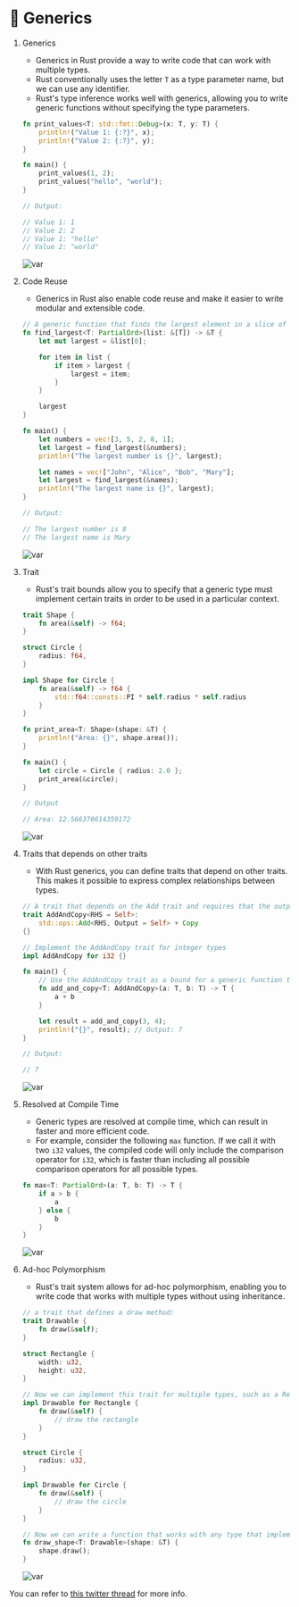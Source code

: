 # 🧵 Generics

1. Generics

	- Generics in Rust provide a way to write code that can work with multiple types.
	- Rust conventionally uses the letter `T` as a type parameter name, but we can use any identifier. 
	- Rust's type inference works well with generics, allowing you to write generic functions without specifying the type parameters.

	```rust
	fn print_values<T: std::fmt::Debug>(x: T, y: T) {
	    println!("Value 1: {:?}", x);
	    println!("Value 2: {:?}", y);
	}

	fn main() {
	    print_values(1, 2);
	    print_values("hello", "world");
	}

	// Output:

	// Value 1: 1
	// Value 2: 2
	// Value 1: "hello"
	// Value 2: "world"
	```

	![var](https://pbs.twimg.com/media/FuGqhc0XsAIbCiU?format=jpg&name=small)


1. Code Reuse

	- Generics in Rust also enable code reuse and make it easier to write modular and extensible code.

	```rust
	// A generic function that finds the largest element in a slice of any type T that implements the PartialOrd trait
	fn find_largest<T: PartialOrd>(list: &[T]) -> &T {
	    let mut largest = &list[0];

	    for item in list {
	        if item > largest {
	            largest = item;
	        }
	    }

	    largest
	}

	fn main() {
	    let numbers = vec![3, 5, 2, 8, 1];
	    let largest = find_largest(&numbers);
	    println!("The largest number is {}", largest);

	    let names = vec!["John", "Alice", "Bob", "Mary"];
	    let largest = find_largest(&names);
	    println!("The largest name is {}", largest);
	}

	// Output:

	// The largest number is 8
	// The largest name is Mary
	```

	![var](https://pbs.twimg.com/media/FuGqmdIWAAMMGFW?format=jpg&name=small)

1. Trait

	- Rust's trait bounds allow you to specify that a generic type must implement certain traits in order to be used in a particular context.

	```rust
	trait Shape {
	    fn area(&self) -> f64;
	}

	struct Circle {
	    radius: f64,
	}

	impl Shape for Circle {
	    fn area(&self) -> f64 {
	        std::f64::consts::PI * self.radius * self.radius
	    }
	}

	fn print_area<T: Shape>(shape: &T) {
	    println!("Area: {}", shape.area());
	}

	fn main() {
	    let circle = Circle { radius: 2.0 };
	    print_area(&circle);
	}

	// Output

	// Area: 12.566370614359172
	```

	![var](https://pbs.twimg.com/media/FuGqqIiWcAEM-TH?format=jpg&name=small)

1. Traits that depends on other traits

	- With Rust generics, you can define traits that depend on other traits. This makes it possible to express complex relationships between types.

	```rust
	// A trait that depends on the Add trait and requires that the output type of addition implements the Copy trait
	trait AddAndCopy<RHS = Self>:
	    std::ops::Add<RHS, Output = Self> + Copy
	{}

	// Implement the AddAndCopy trait for integer types
	impl AddAndCopy for i32 {}

	fn main() {
	    // Use the AddAndCopy trait as a bound for a generic function that adds two values of any type that implements the trait
	    fn add_and_copy<T: AddAndCopy>(a: T, b: T) -> T {
	        a + b
	    }

	    let result = add_and_copy(3, 4);
	    println!("{}", result); // Output: 7
	}

	// Output:

	// 7
	```

	![var](https://pbs.twimg.com/media/FuGqy_JXsAIoyBj?format=jpg&name=small)


1. Resolved at Compile Time

	- Generic types are resolved at compile time, which can result in faster and more efficient code.
	- For example, consider the following `max` function. If we call it with two `i32` values, the compiled code will only include the comparison operator for `i32`, which is faster than including all possible comparison operators for all possible types.

	```rust
	fn max<T: PartialOrd>(a: T, b: T) -> T {
	    if a > b {
	        a
	    } else {
	        b
	    }
	}
	```

	![var](https://pbs.twimg.com/media/FuGq7yCWwAMOgnC?format=jpg&name=small)


1. Ad-hoc Polymorphism

	- Rust's trait system allows for ad-hoc polymorphism, enabling you to write code that works with multiple types without using inheritance.

	```rust
	// a trait that defines a draw method:
	trait Drawable {
	    fn draw(&self);
	}

	struct Rectangle {
	    width: u32,
	    height: u32,
	}

	// Now we can implement this trait for multiple types, such as a Rectangle and a Circle:
	impl Drawable for Rectangle {
	    fn draw(&self) {
	        // draw the rectangle
	    }
	}

	struct Circle {
	    radius: u32,
	}

	impl Drawable for Circle {
	    fn draw(&self) {
	        // draw the circle
	    }
	}

	// Now we can write a function that works with any type that implements the Drawable trait:
	fn draw_shape<T: Drawable>(shape: &T) {
	    shape.draw();
	}
	```

	![var](https://pbs.twimg.com/media/FuGrH-XXgAABL1v?format=jpg&name=small)


You can refer to [this twitter thread](https://twitter.com/wiseaidev/status/1648356056781799426) for more info.